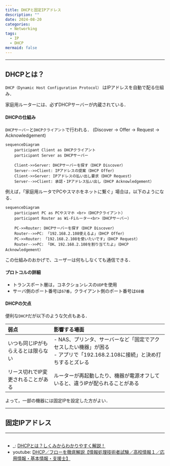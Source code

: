 ```yaml
---
title: DHCPと固定IPアドレス
description: ""
date: 2024-08-20
categories:
  - Networking
tags:
  - IP
  - DHCP
mermaid: false
---
```




---
## DHCPとは？
`DHCP（Dynamic Host Configuration Protocol）` はIPアドレスを自動で配る仕組み．

家庭用ルーターには、必ずDHCPサーバーが内蔵されている．

#### DHCPの仕組み

`DHCPサーバー`と`DHCPクライアント`で行われる．
(Discover → Offer → Request → Acknowledgement)

```mermaid
sequenceDiagram
    participant Client as DHCPクライアント
    participant Server as DHCPサーバー

    Client->>Server: DHCPサーバーを探す（DHCP Discover）
    Server-->>Client: IPアドレスの提案（DHCP Offer）
    Client->>Server: IPアドレスの払い出し要求（DHCP Request）
    Server-->>Client: 承認・IPアドレス払い出し（DHCP Acknowledgement）
```

例えば，「家庭用ルータでPCやスマホをネットに繋ぐ」場合は，以下のようになる．

```mermaid
sequenceDiagram
    participant PC as PCやスマホ <br>（DHCPクライアント）
    participant Router as Wi-Fiルーター<br>（DHCPサーバー）

    PC->>Router: DHCPサーバーを探す（DHCP Discover）
    Router-->>PC: 「192.168.2.108使えるよ」（DHCP Offer）
    PC->>Router: 「192.168.2.108を使いたいです」（DHCP Request）
    Router-->>PC: 「OK、192.168.2.108を割り当てたよ」（DHCP Acknowledgement）
```

この仕組みのおかげで、ユーザーは何もしなくても通信できる．

#### プロトコルの詳細

- トランスポート層は，コネクションレスの`UDP`を使用
- サーバ側のポート番号は`67番`，クライアント側のポート番号は`68番`


#### DHCPの欠点

便利な`DHCP`だが以下のような欠点もある．

| 弱点                               | 影響する場面                                                                                                               |
| :--------------------------------- | :------------------------------------------------------------------------------------------------------------------------- |
| いつも同じIPがもらえるとは限らない | - NAS、プリンタ、サーバーなど「固定でアクセスしたい機器」が困る<br>- アプリで「192.168.2.108に接続」と決め打ちするとズレる |
| リース切れでIP変更されることがある | ルーターが再起動したり、機器が電源オフしていると、違うIPが配られることがある                                               |

よって，一部の機器には固定IPを設定した方がよい．



--- 
## 固定IPアドレス







---
##
- _: [DHCPとは？しくみからわかりやすく解説！](https://www.hcnet.co.jp/column/detail47.html)
- youtube: [DHCP／フローを徹底解説【情報処理技術者試験／高校情報１／応用情報・基本情報・支援士】](https://www.youtube.com/watch?v=PNDoemWWs54)

